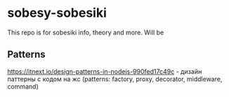 # sobesy-sobesiki
This repo is for sobesiki info, theory and more. Will be 

## Patterns
https://itnext.io/design-patterns-in-nodejs-990fed17c49c - дизайн паттерны с кодом на жс (patterns: factory, proxy, decorator, middleware, command)
